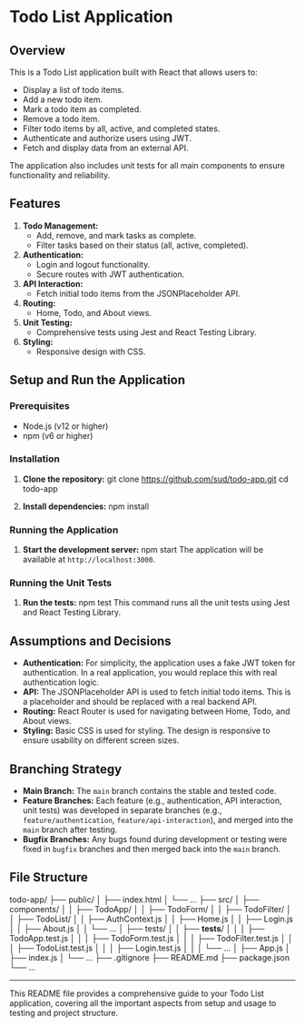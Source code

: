 # Todo List Application

## Overview

This is a Todo List application built with React that allows users to:
- Display a list of todo items.
- Add a new todo item.
- Mark a todo item as completed.
- Remove a todo item.
- Filter todo items by all, active, and completed states.
- Authenticate and authorize users using JWT.
- Fetch and display data from an external API.

The application also includes unit tests for all main components to ensure functionality and reliability.

## Features

1. **Todo Management:**
   - Add, remove, and mark tasks as complete.
   - Filter tasks based on their status (all, active, completed).
2. **Authentication:**
   - Login and logout functionality.
   - Secure routes with JWT authentication.
3. **API Interaction:**
   - Fetch initial todo items from the JSONPlaceholder API.
4. **Routing:**
   - Home, Todo, and About views.
5. **Unit Testing:**
   - Comprehensive tests using Jest and React Testing Library.
6. **Styling:**
   - Responsive design with CSS.

## Setup and Run the Application

### Prerequisites

- Node.js (v12 or higher)
- npm (v6 or higher)

### Installation

1. **Clone the repository:**
   git clone https://github.com/sud/todo-app.git
   cd todo-app

2. **Install dependencies:**
   npm install

### Running the Application

1. **Start the development server:**
   npm start
   The application will be available at `http://localhost:3000`.

### Running the Unit Tests

1. **Run the tests:**
   npm test
   This command runs all the unit tests using Jest and React Testing Library.

## Assumptions and Decisions

- **Authentication:** For simplicity, the application uses a fake JWT token for authentication. In a real application, you would replace this with real authentication logic.
- **API:** The JSONPlaceholder API is used to fetch initial todo items. This is a placeholder and should be replaced with a real backend API.
- **Routing:** React Router is used for navigating between Home, Todo, and About views.
- **Styling:** Basic CSS is used for styling. The design is responsive to ensure usability on different screen sizes.

## Branching Strategy

- **Main Branch:** The `main` branch contains the stable and tested code.
- **Feature Branches:** Each feature (e.g., authentication, API interaction, unit tests) was developed in separate branches (e.g., `feature/authentication`, `feature/api-interaction`), and merged into the `main` branch after testing.
- **Bugfix Branches:** Any bugs found during development or testing were fixed in `bugfix` branches and then merged back into the `main` branch.

## File Structure

todo-app/
├── public/
│   ├── index.html
│   └── ...
├── src/
│   ├── components/
│   │   ├── TodoApp/
│   │   ├── TodoForm/
│   │   ├── TodoFilter/
│   │   ├── TodoList/
│   │   ├── AuthContext.js
│   │   ├── Home.js
│   │   ├── Login.js
│   │   ├── About.js
│   │   └── ...
│   ├── tests/
│   │   ├── __tests__/
│   │   │   ├── TodoApp.test.js
│   │   │   ├── TodoForm.test.js
│   │   │   ├── TodoFilter.test.js
│   │   │   ├── TodoList.test.js
│   │   │   ├── Login.test.js
│   │   │   └── ...
│   ├── App.js
│   ├── index.js
│   └── ...
├── .gitignore
├── README.md
├── package.json
└── ...


---

This README file provides a comprehensive guide to your Todo List application, covering all the important aspects from setup and usage to testing and project structure.